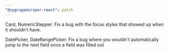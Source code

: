 ```yaml
---
"@vygruppen/spor-react": patch
---
```


Card, NumericStepper: Fix a bug with the focus styles that showed up when it shouldn't have.

DatePicker, DateRangePicker: Fix a bug where you wouldn't automatically jump to the next field once a field was filled out
